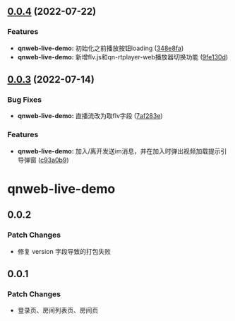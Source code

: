 ## [0.0.4](https://github.com/pili-engineering/QNLiveKit_Web/compare/qnweb-live-demo@0.0.3...qnweb-live-demo@0.0.4) (2022-07-22)


### Features

* **qnweb-live-demo:** 初始化之前播放按钮loading ([348e8fa](https://github.com/pili-engineering/QNLiveKit_Web/commit/348e8fa7d696a40d4197c35e0e7b086d8fc2b24b))
* **qnweb-live-demo:** 新增flv.js和qn-rtplayer-web播放器切换功能 ([9fe130d](https://github.com/pili-engineering/QNLiveKit_Web/commit/9fe130d14f547a9d6c7ddcba9671a04fb07ca70a))



## [0.0.3](https://github.com/pili-engineering/QNLiveKit_Web/compare/qnweb-live-demo@0.0.2...qnweb-live-demo@0.0.3) (2022-07-14)


### Bug Fixes

* **qnweb-live-demo:** 直播流改为取flv字段 ([7af283e](https://github.com/pili-engineering/QNLiveKit_Web/commit/7af283e9498b8df12a2f028305f9e6d9c7682874))


### Features

* **qnweb-live-demo:** 加入/离开发送im消息，并在加入时弹出视频加载提示引导弹窗 ([c93a0b9](https://github.com/pili-engineering/QNLiveKit_Web/commit/c93a0b9eb8dba0403aa069a7c17bbc9691e790af))



# qnweb-live-demo

## 0.0.2

### Patch Changes

- 修复 version 字段导致的打包失败

## 0.0.1

### Patch Changes

- 登录页、房间列表页、房间页
